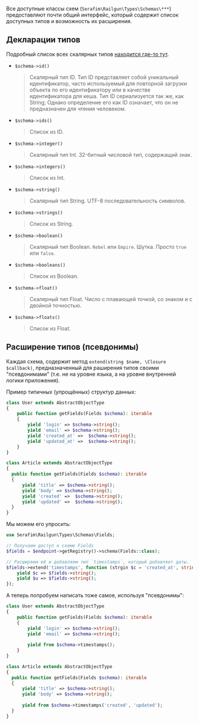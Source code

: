 Все доступные классы схем (`Serafim\Railgun\Types\Schemas\***`) предоставляют почти общий 
интерфейс, который содержит список доступных типов и возможность их расширения.

## Декларации типов

Подробный список всех скалярных типов [находится где-то тут](http://graphql.org/learn/schema/#scalar-types).

- `$schema->id()`
    > Скалярный тип ID. Тип ID представляет собой уникальный идентификатор, 
        часто используемый для повторной загрузки объекта по его идентификатору
        или в качестве идентификатора для кеша. Тип ID сериализуется так же, 
        как String; Однако определение его как ID 
        означает, что он не предназначен для чтения человеком.
        
- `$schema->ids()`
    > Список из ID.
    
- `$schema->integer()`
    > Скалярный тип Int. 32-битный числовой тип, содержащий знак.
    
- `$schema->integers()`
    > Список из Int.
    
- `$schema->string()`
    > Скалярный тип String. UTF-8 последовательность символов.
    
- `$schema->strings()`
    > Список из String.
    
- `$schema->boolean()`
    > Скалярный тип Boolean. `Rebel` или `Empire`. Шутка. Просто `true` или `false`.
    
- `$schema->booleans()`
    > Список из Boolean.
    
- `$schema->float()`
    > Скалярный тип Float. Число с плавающей точкой, со знаком и с двойной точностью.
    
- `$schema->floats()`
    > Список из Float.

## Расширение типов (псевдонимы)

Каждая схема, содержит метод `extend(string $name, \Closure $callback)`, 
предназначенный для раширения типов своими "псевдонимами" (т.е. не на уровне языка, 
а на уровне внутренней логики приложения). 

Пример типичных (упрощённых) структур данных:

```php
class User extends AbstractObjectType
{
    public function getFields(Fields $schema): iterable
    {
        yield 'login' => $schema->string();
        yield 'email' => $schema->string();
        yield 'created_at' =>  $schema->string();
        yield 'updated_at' =>  $schema->string();
    }
}

class Article extends AbstractObjectType
{
  public function getFields(Fields $schema): iterable
  {
      yield 'title' => $schema->string();
      yield 'body' => $schema->string();
      yield 'created' =>  $schema->string();
      yield 'updated' =>  $schema->string();
  }
}
```

Мы можем его упросить:

```php
use Serafim\Railgun\Types\Schemas\Fields;

// Получаем доступ к схеме Fields
$fields = $endpoint->getRegistry()->schema(Fields::class);

// Расширяем её и добавляем тип `timestamps`, который добавляет даты.
$fields->extend('timestamps', function (strgin $c = 'created_at', string $u = 'updated_at') use ($fields) {
    yield $c => $fields->string();
    yield $u => $fields->string();
});
```

А теперь попробуем написать тоже самое, используя "псевдонимы":

```php
class User extends AbstractObjectType
{
    public function getFields(Fields $schema): iterable
    {
        yield 'login' => $schema->string();
        yield 'email' => $schema->string();
  
        yield from $schema->timestamps();
    }
}

class Article extends AbstractObjectType
{
  public function getFields(Fields $schema): iterable
  {
      yield 'title' => $schema->string();
      yield 'body' => $schema->string();
      
      yield from $schema->timestamps('created', 'updated');
  }
}
```
